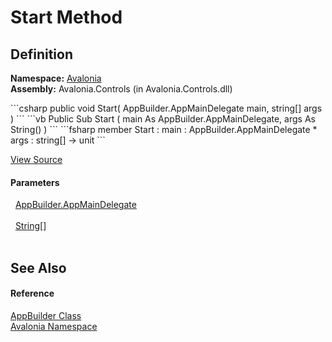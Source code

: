 # Start Method




## Definition
**Namespace:** <a href="N_Avalonia">Avalonia</a>  
**Assembly:** Avalonia.Controls (in Avalonia.Controls.dll)

<Tabs groupId="api-code-preview">
<TabItem value="csharp" label="C#">
```csharp
public void Start(
	AppBuilder.AppMainDelegate main,
	string[] args
)
```
</TabItem>
<TabItem value="vb" label="VB">
```vb
Public Sub Start ( 
	main As AppBuilder.AppMainDelegate,
	args As String()
)
```
</TabItem>
<TabItem value="fsharp" label="F#">
```fsharp
member Start : 
        main : AppBuilder.AppMainDelegate * 
        args : string[] -> unit 
```
</TabItem>
</Tabs>



<a href="https://github.com/AvaloniaUI/Avalonia/tree/master/src/Avalonia.Controls/AppBuilder.cs#L184" title="View the source code">View Source</a>



#### Parameters
<dl><dt>  <a href="T_Avalonia_AppBuilder_AppMainDelegate">AppBuilder.AppMainDelegate</a></dt><dd> </dd><dt>  <a href="https://learn.microsoft.com/dotnet/api/system.string" target="_blank" rel="noopener noreferrer">String</a>[]</dt><dd> </dd></dl>

## See Also


#### Reference
<a href="T_Avalonia_AppBuilder">AppBuilder Class</a>  
<a href="N_Avalonia">Avalonia Namespace</a>  

